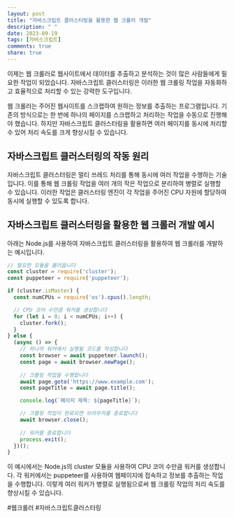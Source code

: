 ```yaml
---
layout: post
title: "자바스크립트 클러스터링을 활용한 웹 크롤러 개발"
description: " "
date: 2023-09-19
tags: [자바스크립트]
comments: true
share: true
---
```


이제는 웹 크롤러로 웹사이트에서 데이터를 추출하고 분석하는 것이 많은 사람들에게 필요한 작업이 되었습니다. 자바스크립트 클러스터링은 이러한 웹 크롤링 작업을 자동화하고 효율적으로 처리할 수 있는 강력한 도구입니다.

웹 크롤러는 주어진 웹사이트를 스크랩하여 원하는 정보를 추출하는 프로그램입니다. 기존의 방식으로는 한 번에 하나의 페이지를 스크랩하고 처리하는 작업을 수동으로 진행해야 했습니다. 하지만 자바스크립트 클러스터링을 활용하면 여러 페이지를 동시에 처리할 수 있어 처리 속도를 크게 향상시킬 수 있습니다.

## 자바스크립트 클러스터링의 작동 원리

자바스크립트 클러스터링은 멀티 쓰레드 처리를 통해 동시에 여러 작업을 수행하는 기술입니다. 이를 통해 웹 크롤링 작업을 여러 개의 작은 작업으로 분리하여 병렬로 실행할 수 있습니다. 이러한 작업은 클러스터링 엔진이 각 작업을 주어진 CPU 자원에 할당하여 동시에 실행할 수 있도록 합니다.

## 자바스크립트 클러스터링을 활용한 웹 크롤러 개발 예시

아래는 Node.js를 사용하여 자바스크립트 클러스터링을 활용하여 웹 크롤러를 개발하는 예시입니다.

```javascript
// 필요한 모듈을 불러옵니다
const cluster = require('cluster');
const puppeteer = require('puppeteer');

if (cluster.isMaster) {
  const numCPUs = require('os').cpus().length;

  // CPU 코어 수만큼 워커를 생성합니다
  for (let i = 0; i < numCPUs; i++) {
    cluster.fork();
  }
} else {
  (async () => {
    // 하나의 워커에서 실행될 코드를 작성합니다
    const browser = await puppeteer.launch();
    const page = await browser.newPage();
    
    // 크롤링 작업을 수행합니다
    await page.goto('https://www.example.com');
    const pageTitle = await page.title();

    console.log(`페이지 제목: ${pageTitle}`);

    // 크롤링 작업이 완료되면 브라우저를 종료합니다
    await browser.close();
    
    // 워커를 종료합니다
    process.exit();
  })();
}
```

이 예시에서는 Node.js의 cluster 모듈을 사용하여 CPU 코어 수만큼 워커를 생성합니다. 각 워커에서는 puppeteer를 사용하여 웹페이지에 접속하고 정보를 추출하는 작업을 수행합니다. 이렇게 여러 워커가 병렬로 실행됨으로써 웹 크롤링 작업의 처리 속도를 향상시킬 수 있습니다.

#웹크롤러 #자바스크립트클러스터링